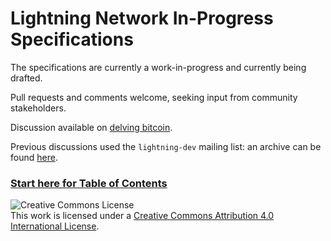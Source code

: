 # Lightning Network In-Progress Specifications

The specifications are currently a work-in-progress and currently being
drafted.

Pull requests and comments welcome, seeking input from community stakeholders.

Discussion available on [delving bitcoin](https://delvingbitcoin.org/tag/lightning).

Previous discussions used the `lightning-dev` mailing list: an archive can be found [here](https://www.mail-archive.com/lightning-dev@lists.linuxfoundation.org/).

### [Start here for Table of Contents](00-introduction.md)

![Creative Commons License](https://i.creativecommons.org/l/by/4.0/88x31.png "License CC-BY")
<br>
This work is licensed under a [Creative Commons Attribution 4.0 International License](http://creativecommons.org/licenses/by/4.0/).
